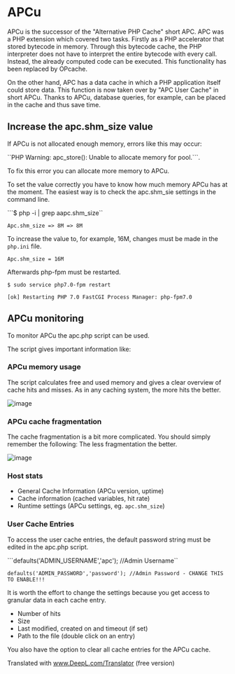 # APCu

APCu is the successor of the "Alternative PHP Cache" short APC. APC was a PHP extension which covered two tasks. Firstly as a PHP accelerator that stored bytecode in memory. Through this bytecode cache, the PHP interpreter does not have to interpret the entire bytecode with every call. Instead, the already computed code can be executed. This functionality has been replaced by OPcache.

On the other hand, APC has a data cache in which a PHP application itself could store data. This function is now taken over by "APC User Cache" in short APCu. Thanks to APCu, database queries, for example, can be placed in the cache and thus save time.



## Increase the apc.shm\_size value

If APCu is not allocated enough memory, errors like this may occur:

``PHP Warning: apc_store(): Unable to allocate memory for pool.```.

To fix this error you can allocate more memory to APCu.

To set the value correctly you have to know how much memory APCu has at the moment. The easiest way is to check the apc.shm\_sie settings in the command line.

```$ php -i | grep aapc.shm_size``

```Apc.shm_size => 8M => 8M```

To increase the value to, for example, 16M, changes must be made in the ``php.ini`` file.

```Apc.shm_size = 16M```

Afterwards php-fpm must be restarted.

```$ sudo service php7.0-fpm restart```

```[ok] Restarting PHP 7.0 FastCGI Process Manager: php-fpm7.0```

## APCu monitoring

To monitor APCu the apc.php script can be used.

The script gives important information like:

### APCu memory usage

The script calculates free and used memory and gives a clear overview of cache hits and misses. As in any caching system, the more hits the better.

![image](https://user-images.githubusercontent.com/47870802/187645357-8caf875b-ba36-4d71-9265-2b6518232c47.png)

### APCu cache fragmentation

The cache fragmentation is a bit more complicated. You should simply remember the following: The less fragmentation the better.

![image](https://user-images.githubusercontent.com/47870802/187645421-782b129f-b23d-47bc-85df-7747d7077669.png)

### Host stats

- General Cache Information (APCu version, uptime)
- Cache information (cached variables, hit rate)
- Runtime settings (APCu settings, eg. ``apc.shm_size``)

### User Cache Entries

To access the user cache entries, the default password string must be edited in the apc.php script.

```defaults('ADMIN_USERNAME','apc'); //Admin Username``

```defaults('ADMIN_PASSWORD','password'); //Admin Password - CHANGE THIS TO ENABLE!!!```

It is worth the effort to change the settings because you get access to granular data in each cache entry.

- Number of hits
- Size
- Last modified, created on and timeout (if set)
- Path to the file (double click on an entry)

You also have the option to clear all cache entries for the APCu cache.


Translated with www.DeepL.com/Translator (free version)
